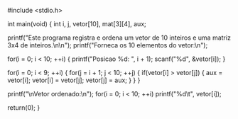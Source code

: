 #include <stdio.h>

int main(void)
{
  int i, j, vetor[10], mat[3][4], aux;
  
  printf("Este programa registra e ordena um vetor de 10 inteiros e uma matriz 3x4 de inteiros.\n\n");
  printf("Forneca os 10 elementos do vetor:\n");
  
  for(i = 0; i < 10; ++i)
  {
    printf("Posicao %d: ", i + 1);
    scanf("%d", &vetor[i]);
  }
  
  for(i = 0; i < 9; ++i)
  {
    for(j = i + 1; j < 10; ++j)
    {
      if(vetor[i] > vetor[j])
      {
        aux = vetor[i];
        vetor[i] = vetor[j];
        vetor[j] = aux;
      }
    }
  }
  
  printf("\nVetor ordenado:\n");
  for(i = 0; i < 10; ++i)
    printf("%d\t", vetor[i]);
  
  return(0);
}
